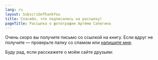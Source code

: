 ```yaml
---
lang: ru
layout: SubscribeThankYou
title: Спасибо, что подписались на рассылку!
pageTitle: Рассылка о фотографии Артёма Сапегина
---
```


Очень скоро вы получите письмо со ссылкой на книгу. Если вдруг не получите — проверьте папку со спамом или [напишите мне](mailto:artem@sapegin.ru).

Буду рад, если расскажете о моём сайте друзьям:

